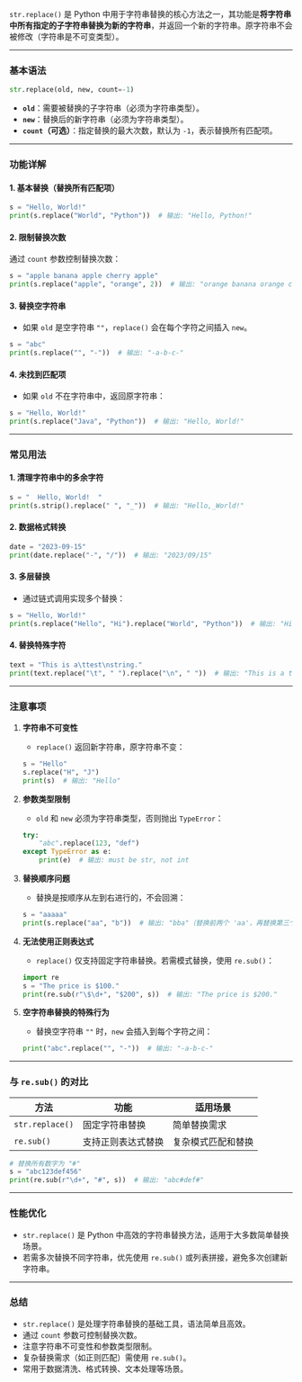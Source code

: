 `str.replace()` 是 Python 中用于字符串替换的核心方法之一，其功能是**将字符串中所有指定的子字符串替换为新的字符串**，并返回一个新的字符串。原字符串不会被修改（字符串是不可变类型）。

---

### **基本语法**
```python
str.replace(old, new, count=-1)
```

- **`old`**：需要被替换的子字符串（必须为字符串类型）。
- **`new`**：替换后的新字符串（必须为字符串类型）。
- **`count`（可选）**：指定替换的最大次数，默认为 `-1`，表示替换所有匹配项。

---

### **功能详解**

#### **1. 基本替换（替换所有匹配项）**
```python
s = "Hello, World!"
print(s.replace("World", "Python"))  # 输出: "Hello, Python!"
```

#### **2. 限制替换次数**
通过 `count` 参数控制替换次数：
```python
s = "apple banana apple cherry apple"
print(s.replace("apple", "orange", 2))  # 输出: "orange banana orange cherry apple"
```

#### **3. 替换空字符串**
- 如果 `old` 是空字符串 `""`，`replace()` 会在每个字符之间插入 `new`。
```python
s = "abc"
print(s.replace("", "-"))  # 输出: "-a-b-c-"
```

#### **4. 未找到匹配项**
- 如果 `old` 不在字符串中，返回原字符串：
```python
s = "Hello, World!"
print(s.replace("Java", "Python"))  # 输出: "Hello, World!"
```

---

### **常见用法**

#### **1. 清理字符串中的多余字符**
```python
s = "  Hello, World!  "
print(s.strip().replace(" ", "_"))  # 输出: "Hello,_World!"
```

#### **2. 数据格式转换**
```python
date = "2023-09-15"
print(date.replace("-", "/"))  # 输出: "2023/09/15"
```

#### **3. 多层替换**
- 通过链式调用实现多个替换：
```python
s = "Hello, World!"
print(s.replace("Hello", "Hi").replace("World", "Python"))  # 输出: "Hi, Python!"
```

#### **4. 替换特殊字符**
```python
text = "This is a\ttest\nstring."
print(text.replace("\t", " ").replace("\n", " "))  # 输出: "This is a test string."
```

---

### **注意事项**

1. **字符串不可变性**
   - `replace()` 返回新字符串，原字符串不变：
   ```python
   s = "Hello"
   s.replace("H", "J")
   print(s)  # 输出: "Hello"
   ```

2. **参数类型限制**
   - `old` 和 `new` 必须为字符串类型，否则抛出 `TypeError`：
   ```python
   try:
       "abc".replace(123, "def")
   except TypeError as e:
       print(e)  # 输出: must be str, not int
   ```

3. **替换顺序问题**
   - 替换是按顺序从左到右进行的，不会回溯：
   ```python
   s = "aaaaa"
   print(s.replace("aa", "b"))  # 输出: "bba"（替换前两个 'aa'，再替换第三个 'a'）
   ```

4. **无法使用正则表达式**
   - `replace()` 仅支持固定字符串替换。若需模式替换，使用 `re.sub()`：
   ```python
   import re
   s = "The price is $100."
   print(re.sub(r"\$\d+", "$200", s))  # 输出: "The price is $200."
   ```

5. **空字符串替换的特殊行为**
   - 替换空字符串 `""` 时，`new` 会插入到每个字符之间：
   ```python
   print("abc".replace("", "-"))  # 输出: "-a-b-c-"
   ```

---

### **与 `re.sub()` 的对比**
| 方法 | 功能 | 适用场景 |
|------|------|----------|
| `str.replace()` | 固定字符串替换 | 简单替换需求 |
| `re.sub()` | 支持正则表达式替换 | 复杂模式匹配和替换 |

```python
# 替换所有数字为 "#"
s = "abc123def456"
print(re.sub(r"\d+", "#", s))  # 输出: "abc#def#"
```

---

### **性能优化**
- `str.replace()` 是 Python 中高效的字符串替换方法，适用于大多数简单替换场景。
- 若需多次替换不同字符串，优先使用 `re.sub()` 或列表拼接，避免多次创建新字符串。

---

### **总结**
- `str.replace()` 是处理字符串替换的基础工具，语法简单且高效。
- 通过 `count` 参数可控制替换次数。
- 注意字符串不可变性和参数类型限制。
- 复杂替换需求（如正则匹配）需使用 `re.sub()`。
- 常用于数据清洗、格式转换、文本处理等场景。